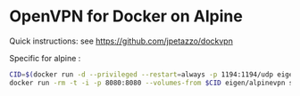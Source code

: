 # OpenVPN for Docker on Alpine

Quick instructions: see https://github.com/jpetazzo/dockvpn


Specific for alpine :

```bash
CID=$(docker run -d --privileged --restart=always -p 1194:1194/udp eigen/alpinevpn)
docker run -rm -t -i -p 8080:8080 --volumes-from $CID eigen/alpinevpn serveconfig
```
